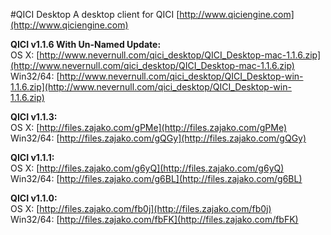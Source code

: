 #QICI Desktop
A desktop client for QICI [http://www.qiciengine.com](http://www.qiciengine.com)


**QICI v1.1.6 With Un-Named Update:**  
OS X: 		[http://www.nevernull.com/qici_desktop/QICI_Desktop-mac-1.1.6.zip](http://www.nevernull.com/qici_desktop/QICI_Desktop-mac-1.1.6.zip)  
Win32/64:	[http://www.nevernull.com/qici_desktop/QICI_Desktop-win-1.1.6.zip](http://www.nevernull.com/qici_desktop/QICI_Desktop-win-1.1.6.zip)

**QICI v1.1.3:**  
OS X: 		[http://files.zajako.com/gPMe](http://files.zajako.com/gPMe)  
Win32/64:	[http://files.zajako.com/gQGy](http://files.zajako.com/gQGy)

**QICI v1.1.1:**  
OS X: 		[http://files.zajako.com/g6yQ](http://files.zajako.com/g6yQ)  
Win32/64:	[http://files.zajako.com/g6BL](http://files.zajako.com/g6BL)

**QICI v1.1.0:**  
OS X:		[http://files.zajako.com/fb0j](http://files.zajako.com/fb0j)  
Win32/64:	[http://files.zajako.com/fbFK](http://files.zajako.com/fbFK)
